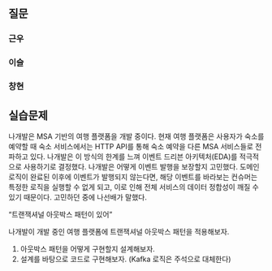 ## 질문
### 근우

### 이슬

### 창현

## 실습문제
나개발은 MSA 기반의 여행 플랫폼을 개발 중이다. 현재 여행 플랫폼은 사용자가 숙소를 예약할 때 숙소 서비스에서는 HTTP API를 통해 숙소 예약을 다른 MSA 서비스들로 전파하고 있다. 나개발은 이 방식의 한계를 느껴 이벤트 드리븐 아키텍처(EDA)를 적극적으로 사용하기로 결정했다. 나개발은 어떻게 이벤트 발행을 보장할지 고민했다. 도메인 로직이 완료된 이후에 이벤트가 발행되지 않는다면, 해당 이벤트를 바라보는 컨슈머는 특정한 로직을 실행할 수 없게 되고, 이로 인해 전체 서비스의 데이터 정합성이 깨질 수 있기 때문이다. 고민하던 중에 나선배가 말했다.

“트랜잭셔널 아웃박스 패턴이 있어”

나개발이 개발 중인 여행 플랫폼에 트랜잭셔널 아웃박스 패턴을 적용해보자.

1. 아웃박스 패턴을 어떻게 구현할지 설계해보자.
2. 설계를 바탕으로 코드로 구현해보자. (Kafka 로직은 주석으로 대체한다)
